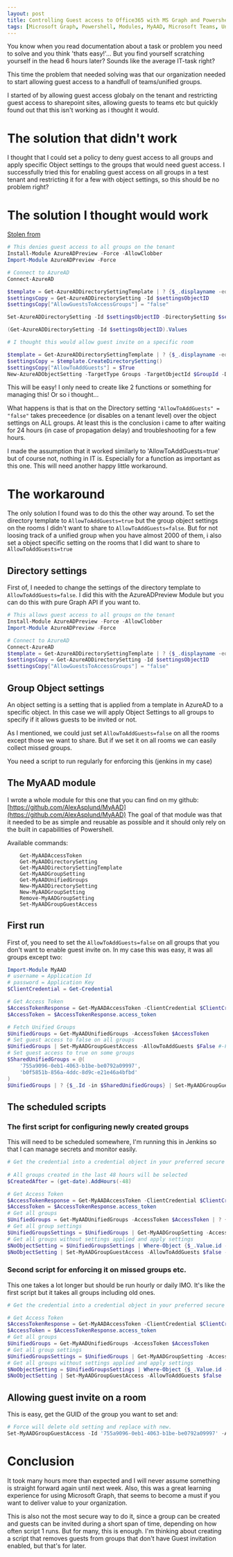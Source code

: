 ```yaml
---
layout: post
title: Controlling Guest access to Office365 with MS Graph and Powershell
tags: [Microsoft Graph, Powershell, Modules, MyAAD, Microsoft Teams, Unified Groups]
---
```


You know when you read documentation about a task or problem you need to solve and you think 'thats easy!'... But you find yourself scratching yourself in the head 6 hours later? Sounds like the average IT-task right?


This time the problem that needed solving was that our organization needed to start allowing guest access to a handfull of teams/unified groups.

I started of by allowing guest access globaly on the tenant and restricting guest access to sharepoint sites, allowing guests to teams etc but quickly found out that this isn't working as i thought it would.


# The solution that didn't work

I thought that I could set a policy to deny guest access to all groups and apply specific Object settings to the groups that would need guest access.
I successfully tried this for enabling guest access on all groups in a test tenant and restricting it for a few with object settings, so this should be no problem right?

# The solution I thought would work

[Stolen from](https://docs.microsoft.com/en-us/office365/admin/create-groups/manage-guest-access-in-groups?view=o365-worldwide)


```Powershell
# This denies guest access to all groups on the tenant
Install-Module AzureADPreview -Force -AllowClobber
Import-Module AzureADPreview -Force

# Connect to AzureAD
Connect-AzureAD

$template = Get-AzureADDirectorySettingTemplate | ? {$_.displayname -eq "group.unified"}
$settingsCopy = Get-AzureADDirectorySetting -Id $settingsObjectID
$settingsCopy["AllowGuestsToAccessGroups"] = "false"

Set-AzureADDirectorySetting -Id $settingsObjectID -DirectorySetting $settingsCopy

(Get-AzureADDirectorySetting -Id $settingsObjectID).Values

# I thought this would allow guest invite on a specific room

$template = Get-AzureADDirectorySettingTemplate | ? {$_.displayname -eq "group.unified.guest"}
$settingsCopy = $template.CreateDirectorySetting()
$settingsCopy["AllowToAddGuests"] = $True
New-AzureADObjectSetting -TargetType Groups -TargetObjectId $GroupId -DirectorySetting $settingsCopy
```



This will be easy! I only need to create like 2 functions or something for managing this! Or so i thought...

What happens is that is that on the Directory setting ```"AllowToAddGuests" = "false"``` takes preceedence (or disables on a tenant level) over the object settings on ALL groups. At least this is the conclusion i came to after waiting for 24 hours (in case of propagation delay) and troubleshooting for a few hours.


I made the assumption that it worked similarly to 'AllowToAddGuests=true' but of course not, nothing in IT is. Especially for a function as important as this one. This will need another happy little workaround.


# The workaround

The only solution I found was to do this the other way around. To set the directory template to ```AllowToAddGuests=true``` but the group object settings on the rooms I didn't want to share to ```AllowToAddGuests=false```. But for not loosing track of a unified group when you have almost 2000 of them, i also set a object specific setting on the rooms that I did want to share to ```AllowToAddGuests=true```


## Directory settings

First of, I needed to change the settings of the directory template to ```AllowToAddGuests=false```. I did this with the AzureADPreview Module but you can do this with pure Graph API if you want to.

```Powershell
# This allows guest access to all groups on the tenant
Install-Module AzureADPreview -Force -AllowClobber
Import-Module AzureADPreview -Force

# Connect to AzureAD
Connect-AzureAD
$template = Get-AzureADDirectorySettingTemplate | ? {$_.displayname -eq "group.unified"}
$settingsCopy = Get-AzureADDirectorySetting -Id $settingsObjectID
$settingsCopy["AllowGuestsToAccessGroups"] = "false"
```


## Group Object settings

An object setting is a setting that is applied from a template in AzureAD to a specific object. In this case we will apply Object Settings to all groups to specify if it allows guests to be invited or not.

As I mentioned, we could just set ```AllowToAddGuests=false``` on all the rooms except those we want to share. But if we set it on all rooms we can easily collect missed groups.

You need a script to run regularly for enforcing this (jenkins in my case)

## The MyAAD module 

I wrote a whole module for this one that you can find on my github: [https://github.com/AlexAsplund/MyAAD](https://github.com/AlexAsplund/MyAAD)
The goal of that module was that it needed to be as simple and reusable as possible and it should only rely on the built in capabilities of Powershell.

Available commands:
```
    Get-MyAADAccessToken
    Get-MyAADDirectorySetting
    Get-MyAADDirectorySettingTemplate
    Get-MyAADGroupSetting
    Get-MyAADUnifiedGroups
    New-MyAADDirectorySetting
    New-MyAADGroupSetting
    Remove-MyAADGroupSetting
    Set-MyAADGroupGuestAccess
```


## First run

First of, you need to set the ```AllowToAddGuests=false``` on all groups that you don't want to enable guest invite on.
In my case this was easy, it was all groups except two:


```Powershell
Import-Module MyAAD
# username = Application Id
# password = Application Key
$ClientCredential = Get-Credential

# Get Access Token
$AccessTokenResponse = Get-MyAADAccessToken -ClientCredential $ClientCredential -TenantName contoso.onmicrosoft.com
$AccessToken = $AccessTokenResponse.access_token

# Fetch Unified Groups
$UnifiedGroups = Get-MyAADUnifiedGroups -AccessToken $AccessToken
# Set guest access to false on all groups
$UnifiedGroups | Set-MyAADGroupGuestAccess -AllowToAddGuests $False #-Force (if you want to clear all existing settings on the group)
# Set guest access to true on some groups
$SharedUnifiedGroups = @(
    '755a9096-0eb1-4063-b1be-be0792a09997',
    'b0f5851b-856a-4ddc-8d9c-e21e46a4bfbd'
)
$UnifiedGroups | ? {$_.Id -in $SharedUnifiedGroups} | Set-MyAADGroupGuestAccess -AllowToAddGuests $True -Force
```


## The scheduled scripts

### The first script for configuring newly created groups

This will need to be scheduled somewhere, I'm running this in Jenkins so that I can manage secrets and monitor easily.


```Powershell    
# Get the credential into a credential object in your preferred secure way.
    
# All groups created in the last 48 hours will be selected
$CreatedAfter = (get-date).AddHours(-48)

# Get Access Token
$AccessTokenResponse = Get-MyAADAccessToken -ClientCredential $ClientCredential -TenantName contoso.onmicrosoft.com
$AccessToken = $AccessTokenResponse.access_token
# Get all groups
$UnifiedGroups = Get-MyAADUnifiedGroups -AccessToken $AccessToken | ? {[datetime]$_.createdDateTime -gt $CreatedAfter}
# Get all group settings
$UnifiedGroupsSettings = $UnifiedGroups | Get-MyAADGroupSetting -AccessToken $AccessToken 
# Get all groups without settings applied and apply settings
$NoObjectSetting = $UnifiedGroupsSettings | Where-Object {$_.Value.id -eq $null}
$NoObjectSetting | Set-MyAADGroupGuestAccess -AllowToAddGuests $false -AccessToken $AccessToken
```


### Second script for enforcing it on missed groups etc.

This one takes a lot longer but  should be run hourly or daily IMO.
It's like the first script but it takes all groups including old ones.

```Powershell
# Get the credential into a credential object in your preferred secure way.

# Get Access Token
$AccessTokenResponse = Get-MyAADAccessToken -ClientCredential $ClientCredential -TenantName contoso.onmicrosoft.com
$AccessToken = $AccessTokenResponse.access_token
# Get all groups
$UnifiedGroups = Get-MyAADUnifiedGroups -AccessToken $AccessToken
# Get all group settings
$UnifiedGroupsSettings = $UnifiedGroups | Get-MyAADGroupSetting -AccessToken $AccessToken 
# Get all groups without settings applied and apply settings
$NoObjectSetting = $UnifiedGroupsSettings | Where-Object {$_.Value.id -eq $null}
$NoObjectSetting | Set-MyAADGroupGuestAccess -AllowToAddGuests $false  -AccessToken $AccessToken
```


## Allowing guest invite on a room
This is easy, get the GUID of the group you want to set and:

```Powershell
# Force will delete old setting and replace with new.
Set-MyAADGroupGuestAccess -Id '755a9096-0eb1-4063-b1be-be0792a09997' -AllowToAddGuests $false -AccessToken $AccessToken -Force
```

# Conclusion

It took many hours more than expected and I will never assume something is straight forward again until next week. Also, this was a great learning experience for using Microsoft Graph, that seems to become a must if you want to deliver value to your organization.


This is also not the most secure way to do it, since a group can be created and guests can be invited during a short span of time, depending on how often script 1 runs. But for many, this is enough. I'm thinking about creating a script that removes guests from groups that don't have Guest invitation enabled, but that's for later.